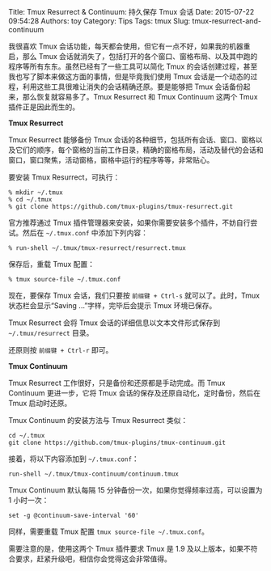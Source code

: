 Title: Tmux Resurrect & Continuum: 持久保存 Tmux 会话
Date: 2015-07-22 09:54:28
Authors: toy
Category: Tips
Tags: tmux
Slug: tmux-resurrect-and-continuum

我很喜欢 Tmux 会话功能，每天都会使用，但它有一点不好，如果我的机器重启，那么 Tmux 会话就消失了，包括打开的各个窗口、窗格布局、以及其中跑的程序等所有东东。虽然已经有了一些工具可以简化 Tmux 的会话创建过程，甚至我也写了脚本来做这方面的事情，但是毕竟我们使用 Tmux 会话是一个动态的过程，利用这些工具很难让消失的会话精确还原。要是能够把 Tmux 会话备份起来，那么恢复就容易多了。Tmux Resurrect 和 Tmux Continuum 这两个 Tmux 插件正是因此而生的。

<!-- PELICAN_END_SUMMARY -->

**Tmux Resurrect**

Tmux Resurrect 能够备份 Tmux 会话的各种细节，包括所有会话、窗口、窗格以及它们的顺序，每个窗格的当前工作目录，精确的窗格布局，活动及替代的会话和窗口，窗口聚焦，活动窗格，窗格中运行的程序等等，非常贴心。

要安装 Tmux Resurrect，可执行：

    % mkdir ~/.tmux
    % cd ~/.tmux
    % git clone https://github.com/tmux-plugins/tmux-resurrect.git

官方推荐通过 Tmux 插件管理器来安装，如果你需要安装多个插件，不妨自行尝试。然后在 `~/.tmux.conf` 中添加下列内容：

    % run-shell ~/.tmux/tmux-resurrect/resurrect.tmux

保存后，重载 Tmux 配置：

    % tmux source-file ~/.tmux.conf

现在，要保存 Tmux 会话，我们只要按 `前缀键 + Ctrl-s` 就可以了。此时，Tmux 状态栏会显示“Saving ...”字样，完毕后会提示 Tmux 环境已保存。

Tmux Resurrect 会将 Tmux 会话的详细信息以文本文件形式保存到 `~/.tmux/resurrect` 目录。

还原则按 `前缀键 + Ctrl-r` 即可。

**Tmux Continuum**

Tmux Resurrect 工作很好，只是备份和还原都是手动完成。而 Tmux Continuum
更进一步，它将 Tmux 会话的保存及还原自动化，定时备份，然后在 Tmux 启动时还原。

Tmux Continuum 的安装方法与 Tmux Resurrect 类似：

    cd ~/.tmux
    git clone https://github.com/tmux-plugins/tmux-continuum.git

接着，将以下内容添加到 `~/.tmux.conf`：

    run-shell ~/.tmux/tmux-continuum/continuum.tmux

Tmux Continuum 默认每隔 15 分钟备份一次，如果你觉得频率过高，可以设置为 1 小时一次：

    set -g @continuum-save-interval '60'

同样，需要重载 Tmux 配置 `tmux source-file ~/.tmux.conf`。

需要注意的是，使用这两个 Tmux 插件要求 Tmux 是 1.9 及以上版本，如果不符合要求，赶紧升级吧，相信你会觉得这会非常值得。
